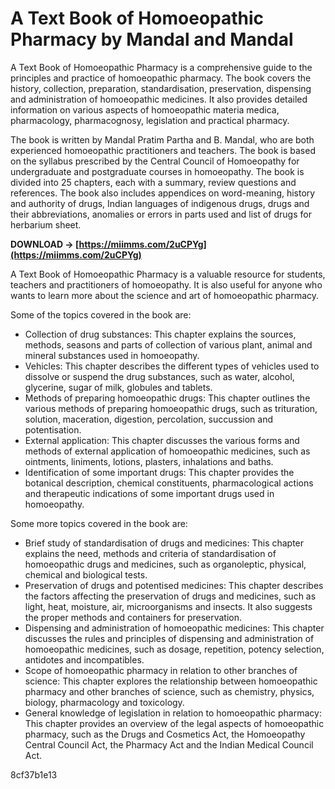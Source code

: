 
 
# A Text Book of Homoeopathic Pharmacy by Mandal and Mandal
 
A Text Book of Homoeopathic Pharmacy is a comprehensive guide to the principles and practice of homoeopathic pharmacy. The book covers the history, collection, preparation, standardisation, preservation, dispensing and administration of homoeopathic medicines. It also provides detailed information on various aspects of homoeopathic materia medica, pharmacology, pharmacognosy, legislation and practical pharmacy.
 
The book is written by Mandal Pratim Partha and B. Mandal, who are both experienced homoeopathic practitioners and teachers. The book is based on the syllabus prescribed by the Central Council of Homoeopathy for undergraduate and postgraduate courses in homoeopathy. The book is divided into 25 chapters, each with a summary, review questions and references. The book also includes appendices on word-meaning, history and authority of drugs, Indian languages of indigenous drugs, drugs and their abbreviations, anomalies or errors in parts used and list of drugs for herbarium sheet.
 
**DOWNLOAD → [https://miimms.com/2uCPYg](https://miimms.com/2uCPYg)**


 
A Text Book of Homoeopathic Pharmacy is a valuable resource for students, teachers and practitioners of homoeopathy. It is also useful for anyone who wants to learn more about the science and art of homoeopathic pharmacy.

Some of the topics covered in the book are:
 
- Collection of drug substances: This chapter explains the sources, methods, seasons and parts of collection of various plant, animal and mineral substances used in homoeopathy.
- Vehicles: This chapter describes the different types of vehicles used to dissolve or suspend the drug substances, such as water, alcohol, glycerine, sugar of milk, globules and tablets.
- Methods of preparing homoeopathic drugs: This chapter outlines the various methods of preparing homoeopathic drugs, such as trituration, solution, maceration, digestion, percolation, succussion and potentisation.
- External application: This chapter discusses the various forms and methods of external application of homoeopathic medicines, such as ointments, liniments, lotions, plasters, inhalations and baths.
- Identification of some important drugs: This chapter provides the botanical description, chemical constituents, pharmacological actions and therapeutic indications of some important drugs used in homoeopathy.

Some more topics covered in the book are:

- Brief study of standardisation of drugs and medicines: This chapter explains the need, methods and criteria of standardisation of homoeopathic drugs and medicines, such as organoleptic, physical, chemical and biological tests.
- Preservation of drugs and potentised medicines: This chapter describes the factors affecting the preservation of drugs and medicines, such as light, heat, moisture, air, microorganisms and insects. It also suggests the proper methods and containers for preservation.
- Dispensing and administration of homoeopathic medicines: This chapter discusses the rules and principles of dispensing and administration of homoeopathic medicines, such as dosage, repetition, potency selection, antidotes and incompatibles.
- Scope of homoeopathic pharmacy in relation to other branches of science: This chapter explores the relationship between homoeopathic pharmacy and other branches of science, such as chemistry, physics, biology, pharmacology and toxicology.
- General knowledge of legislation in relation to homoeopathic pharmacy: This chapter provides an overview of the legal aspects of homoeopathic pharmacy, such as the Drugs and Cosmetics Act, the Homoeopathy Central Council Act, the Pharmacy Act and the Indian Medical Council Act.

 8cf37b1e13
 

